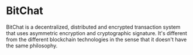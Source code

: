 # BitChat

BitChat is a decentralized, distributed and encrypted transaction system that uses asymmetric encryption and cryptographic signature. It's different from the different blockchain technologies in the sense that it doesn't have the same philosophy. 